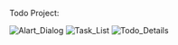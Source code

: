 Todo Project: 

![Alart_Dialog](https://github.com/mehediFlutter/module_8/assets/134786167/fb008b58-f507-4c6f-9110-c722425ff315)
![Task_List](https://github.com/mehediFlutter/module_8/assets/134786167/c5977a17-a742-4ec0-94ce-218fddaf2aa0)
![Todo_Details](https://github.com/mehediFlutter/module_8/assets/134786167/fc1bb087-0fd6-4dae-a715-b7899afe4058)
